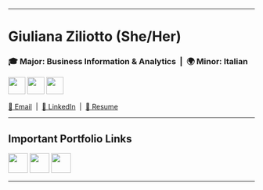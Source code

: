 <a name="top"></a>
<hr>

# Giuliana Ziliotto (She/Her)
### 🎓 Major: Business Information & Analytics &nbsp;|&nbsp; 🌍 Minor: Italian</span></strong>
[<img src= "https://img.shields.io/badge/📧%20EMAIL-b2ebf2.svg" height="35"/>](gziliot@gmail.com)
[<img src= "https://img.shields.io/badge/🔗%20LINKEDIN-b2ebf2.svg" height="35"/>](https://www.linkedin.com/in/giulianaziliotto/)
[<img src= "https://img.shields.io/badge/👤%20RESUME-b2ebf2.svg" height="35"/>](Assets/Documents/resume_4.29.25.pdf)
</p>
  <a href="mailto:gziliot@gmail.com">📧 Email</a> &nbsp;|&nbsp;
  <a href="https://www.linkedin.com/in/giulianaziliotto/">🔗 LinkedIn</a> &nbsp;|&nbsp;
  <a href="Assets/Documents/resume_4.29.25.pdf">👤 Resume</a>
</p>

<hr>
<a name="links"></a>

## Important Portfolio Links

[<img src= "https://img.shields.io/badge/TECHNICAL%20SKILLS-dc7633.svg" height="40"/>](TechnicalSkills)
[<img src= "https://img.shields.io/badge/GLOBAL%20EXPERIENCE-afb42b.svg" height="40"/>](GlobalExperience)
[<img src= "https://img.shields.io/badge/LEADERSHIP-2471a3.svg" height="40"/>](Leadership)

<hr>
<a name="links"></a>



